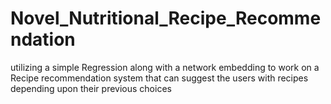 # Novel_Nutritional_Recipe_Recommendation
utilizing a simple Regression  along with a network embedding to work on a Recipe recommendation system that can  suggest the users with recipes depending upon their previous choices
